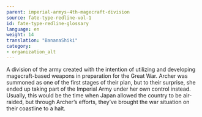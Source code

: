 ```yaml
---
parent: imperial-armys-4th-magecraft-division
source: fate-type-redline-vol-1
id: fate-type-redline-glossary
language: en
weight: 14
translation: "BananaShiki"
category:
- organization_alt
---
```


A division of the army created with the intention of utilizing and developing magecraft-based weapons in preparation for the Great War. Archer was summoned as one of the first stages of their plan, but to their surprise, she ended up taking part of the Imperial Army under her own control instead. Usually, this would be the time when Japan allowed the country to be air-raided, but through Archer’s efforts, they’ve brought the war situation on their coastline to a halt.
